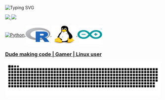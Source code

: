 
![Typing SVG](https://readme-typing-svg.herokuapp.com?color=%2336BCF7&lines=Welcome+to+my+profile!;Bem-vindo+ao+meu+perfil!;%C2%A1Bienvenido+a+mi+perfil!)

 <div>
  <a href="https://github.com/nanometer5088">
  <img height="180em" src="https://github-readme-stats.vercel.app/api?username=nanometer5088&show_icons=true&theme=tokyonight&include_all_commits=true&count_private=true&bg_color=1e1e2e&text_color=cdd6f4&icon_color=cba6f7&title_color=94e2d5"/>
  <img height="180em" src="https://github-readme-stats.vercel.app/api/top-langs/?username=nanometer5088&layout=compact&langs_count=6&bg_color=1e1e2e&text_color=cdd6f4&icon_color=cba6f7&title_color=94e2d5"/>
</div>
<div style="display: inline_block"><br>
  <img align="center" alt="Python" height="60" width="80" src="https://cdn.jsdelivr.net/gh/devicons/devicon/icons/python/python-original.svg">
  <img align="center" alt="R" height="60" width="80" src="https://raw.githubusercontent.com/devicons/devicon/master/icons/r/r-original.svg">
  <img align="center" alt="Linux" height="60" width="80" src="https://raw.githubusercontent.com/devicons/devicon/master/icons/linux/linux-original.svg">
  <img align="center" alt="Arduino" height="60" width="80" src="https://raw.githubusercontent.com/devicons/devicon/master/icons/arduino/arduino-original.svg">
</div>

 ### Dude making code | Gamer | Linux user
 
<div> 
 
  ![Snake animation](https://github.com/nanometer5088/nanometer5088/blob/output/github-contribution-grid-snake.svg)

</div>

